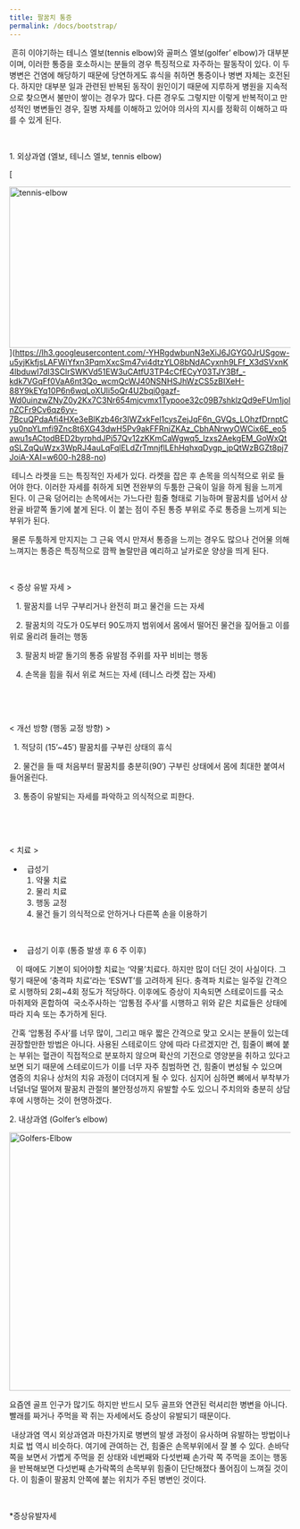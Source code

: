 ```yaml
---
title: 팔꿈치 통증
permalink: /docs/bootstrap/
---
```



<span style="font-size: 14px;"> 흔히 이야기하는 테니스 엘보(tennis elbow)와 골퍼스 엘보(golfer&#8217; elbow)가 대부분이며, 이러한 통증을 호소하시는 분들의 경우 특징적으로 자주하는 팔동작이 있다. 이 두 병변은 건염에 해당하기 때문에 당연하게도 휴식을 취하면 통증이나 병변 자체는 호전된다. 하지만 대부분 일과 관련된 반복된 동작이 원인이기 때문에 지루하게 병원을 지속적으로 찾으면서 불만이 쌓이는 경우가 많다. 다른 경우도 그렇지만 이렇게 반복적이고 만성적인 병변들인 경우, 질병 자체를 이해하고 있어야 의사의 지시를 정확히 이해하고 따를 수 있게 된다. </span>

&nbsp;

<span style="font-size: 14px;">1. 외상과염 (엘보, 테니스 엘보, tennis elbow)</span>

[

<img class="size-medium wp-image-144 aligncenter" src="https://lh3.googleusercontent.com/-YHRgdwbunN3eXiJ6JGYG0JrUSgow-u5yjKkfjsLAFWiYfxn3PqmXxcSm47vi4dtzYLO8bNdACyxnh9LFf_X3dSVxnK4lbduwI7dl3SClrSWKVd51EW3uCAtfU3TP4cCfECyY03TJY3Bf_-kdk7VGqFf0VaA6nt3Qo_wcmQcWJ40NSNHSJhWzCS5zBIXeH-88Y9kEYq10P6n6wqLoXUli5oQr4U2bqi0gazf-Wd0uinzwZNyZ0y2Kx7C3Nr654mjcvmx1Typooe32c09B7shklzQd9eFUm1jolnZCFr9Cv6qz6yv-7BcuQPdaAfi4HXe3eBlKzb46r3IWZxkFel1cysZejJqF6n_GVQs_LOhzfDrnptCyu0npYLmfi9Znc8t6XG43dwH5Pv9akFFRnjZKAz_CbhANrwyOWCix6E_eo5awu1sACtodBED2byrphdJPj57Qv12zKKmCaWgwq5_lzxs2AekgEM_GoWxQtqSLZqQuWzx3WpRJ4auLqFqlELdZrTmnjflLEhHqhxqDygp_jpQtWzBGZt8pj7JoiA-XAI=w600-h288-no" alt="tennis-elbow" width="600" height="288" />](https://lh3.googleusercontent.com/-YHRgdwbunN3eXiJ6JGYG0JrUSgow-u5yjKkfjsLAFWiYfxn3PqmXxcSm47vi4dtzYLO8bNdACyxnh9LFf_X3dSVxnK4lbduwI7dl3SClrSWKVd51EW3uCAtfU3TP4cCfECyY03TJY3Bf_-kdk7VGqFf0VaA6nt3Qo_wcmQcWJ40NSNHSJhWzCS5zBIXeH-88Y9kEYq10P6n6wqLoXUli5oQr4U2bqi0gazf-Wd0uinzwZNyZ0y2Kx7C3Nr654mjcvmx1Typooe32c09B7shklzQd9eFUm1jolnZCFr9Cv6qz6yv-7BcuQPdaAfi4HXe3eBlKzb46r3IWZxkFel1cysZejJqF6n_GVQs_LOhzfDrnptCyu0npYLmfi9Znc8t6XG43dwH5Pv9akFFRnjZKAz_CbhANrwyOWCix6E_eo5awu1sACtodBED2byrphdJPj57Qv12zKKmCaWgwq5_lzxs2AekgEM_GoWxQtqSLZqQuWzx3WpRJ4auLqFqlELdZrTmnjflLEhHqhxqDygp_jpQtWzBGZt8pj7JoiA-XAI=w600-h288-no)

<span style="font-size: 14px;"> 테니스 라켓을 드는 특징적인 자세가 있다. 라켓을 잡은 후 손목을 의식적으로 위로 들어야 한다. 이러한 자세를 취하게 되면 전완부의 두툼한 근육이 일을 하게 됨을 느끼게 된다. 이 근육 덩어리는 손목에서는 가느다란 힘줄 형태로 기능하며 팔꿈치를 넘어서 상완골 바깥쪽 돌기에 붙게 된다. 이 붙는 점이 주된 통증 부위로 주로 통증을 느끼게 되는 부위가 된다. </span>

<span style="font-size: 14px;"> 물론 두툼하게 만지지는 그 근육 역시 만져서 통증을 느끼는 경우도 많으나 건어물 의해 느껴지는 통증은 특징적으로 깜짝 놀랄만큼 예리하고 날카로운 양상을 띄게 된다.</span>

<span style="font-size: 14px;"> </span>

<span style="font-size: 14px;">< 증상 유발 자세 ></span>

<span style="font-size: 14px;">   1. 팔꿈치를 너무 구부리거나 완전히 펴고 물건을 드는 자세</span>

<span style="font-size: 14px;">   2. 팔꿈치의 각도가 0도부터 90도까지 범위에서 몸에서 떨어진 물건을 짚어들고 이를 위로 올리려 들려는 행동</span>

<span style="font-size: 14px;">   3. 팔꿈치 바깥 돌기의 통증 유발점 주위를 자꾸 비비는 행동</span>

<span style="font-size: 14px;">   4. 손목을 힘을 줘서 위로 쳐드는 자세 (테니스 라켓 잡는 자세)</span>

&nbsp;

&nbsp;

<span style="font-size: 14px;">< 개선 방향 (행동 교정 방향) ></span>

<span style="font-size: 14px;">  1. 적당히 (15&#8217;~45&#8242;) 팔꿈치를 구부린 상태의 휴식</span>

<span style="font-size: 14px;">  2. 물건을 들 때 처음부터 팔꿈치를 충분히(90&#8242;) 구부린 상태에서 몸에 최대한 붙여서 들어올린다. </span>

<span style="font-size: 14px;">  3. 통증이 유발되는 자세를 파악하고 의식적으로 피한다. </span>

&nbsp;

&nbsp;

<span style="font-size: 14px;">< 치료 ></span>

  * <span style="font-size: 14px;">  급성기</span>
      1. 약물 치료
      2. 물리 치료
      3. 행동 교정
      4. 물건 들기 의식적으로 안하거나 다른쪽 손을 이용하기

&nbsp;

  * <span style="font-size: 14px;">  급성기 이후 (통증 발생 후 6 주 이후)</span>

<span style="font-size: 14px;">   이 때에도 기본이 되어야할 치료는 &#8216;약물&#8217;치료다. 하지만 많이 더딘 것이 사실이다. 그렇기 때문에 &#8216;충격파 치료&#8217;라는 &#8216;ESWT&#8217;를 고려하게 된다. 충격파 치료는 일주일 간격으로 시행하되 2회~4회 정도가 적당하다. 이후에도 증상이 지속되면 스테로이드를 국소마취제와 혼합하여  국소주사하는 &#8216;압통점 주사&#8217;를 시행하고 위와 같은 치료들은 상태에 따라 지속 또는 추가하게 된다. </span>

<span style="font-size: 14px;"> 간혹 &#8216;압통점 주사&#8217;를 너무 많이, 그리고 매우 짧은 간격으로 맞고 오시는 분들이 있는데 권장할만한 방법은 아니다. 사용된 스테로이드 양에 따라 다르겠지만 건, 힘줄이 뼈에 붙는 부위는 혈관이 직접적으로 분포하지 않으며 확산의 기전으로 영양분을 취하고 있다고 보면 되기 때문에 스테로이드가 이를 너무 자주 침범하면 건, 힘줄이 변성될 수 있으며 염증의 치유나 상처의 치유 과정이 더뎌지게 될 수 있다. 심지어 심하면 뼈에서 부착부가 너덜너덜 떨어져 팔꿈치 관절의 불안정성까지 유발할 수도 있으니 주치의와 충분히 상담 후에 시행하는 것이 현명하겠다. </span>

<span style="font-size: 14px;">2. 내상과염 (Golfer&#8217;s elbow)</span>

[<img class="wp-image-145 aligncenter" src="https://lh3.googleusercontent.com/oDQnAEikFCkmbJ2zhWPbpidCo1kmcJpw1BMqjzo3merWOwHHRWrGO5YMzJDTDu98EW97qe0j3M80uUUnqnMgBWhmJt4lpaRYb8r6p7gmyIXYAHbzsc2k3QnpEIUHKoGM9WekBEhKefXqh6NFDhId8YS1hgVT2BQToY2pzaG9_A4D5ufANIJBKg0rwZyOxIEPghnwwf6A2BBN89mt_SjLs3v7RXVdAviEP8ZQsh1Et4at7EdFGzQ2A8TU5TNJ-hcuEWAZBAaEkHcmFwqPiF6i0nPgWfOjzde_9jWr31syc5m0nicgvl5GJ0qdtjofigophfQQPkxMss88YXRvMmuNG0_ivg4UVpV0GYHPufx9m8xv55H-fQcmjhB0T_FUWBvV9Kdudkq6SIRh-0DsfOLp5Xuh9tHktS_y-BvXi12tv8HrHFxNXQ15Ku_9wAM3cHwg-8eUM4P4Yw24O1SI213DYZpUcJCv4EzFu4zvQJj4QAEQDzqe5c4UsqwPrF1Dhg5eQvoKC4G4cAGmfuseHaKI4ozL-l2EbOuR32s-fS1nqS0=w350-h207-no" alt="Golfers-Elbow" width="783" height="462" />](https://lh3.googleusercontent.com/oDQnAEikFCkmbJ2zhWPbpidCo1kmcJpw1BMqjzo3merWOwHHRWrGO5YMzJDTDu98EW97qe0j3M80uUUnqnMgBWhmJt4lpaRYb8r6p7gmyIXYAHbzsc2k3QnpEIUHKoGM9WekBEhKefXqh6NFDhId8YS1hgVT2BQToY2pzaG9_A4D5ufANIJBKg0rwZyOxIEPghnwwf6A2BBN89mt_SjLs3v7RXVdAviEP8ZQsh1Et4at7EdFGzQ2A8TU5TNJ-hcuEWAZBAaEkHcmFwqPiF6i0nPgWfOjzde_9jWr31syc5m0nicgvl5GJ0qdtjofigophfQQPkxMss88YXRvMmuNG0_ivg4UVpV0GYHPufx9m8xv55H-fQcmjhB0T_FUWBvV9Kdudkq6SIRh-0DsfOLp5Xuh9tHktS_y-BvXi12tv8HrHFxNXQ15Ku_9wAM3cHwg-8eUM4P4Yw24O1SI213DYZpUcJCv4EzFu4zvQJj4QAEQDzqe5c4UsqwPrF1Dhg5eQvoKC4G4cAGmfuseHaKI4ozL-l2EbOuR32s-fS1nqS0=w350-h207-no)

<span style="font-size: 14px;">요즘엔 골프 인구가 많기도 하지만 반드시 모두 골프와 연관된 럭셔리한 병변을 아니다. 빨래를 짜거나 주먹을 꽉 쥐는 자세에서도 증상이 유발되기 때문이다. </span>

<span style="font-size: 14px;"> 내상과염 역시 외상과염과 마찬가지로 병변의 발생 과정이 유사하며 유발하는 방법이나 치료 법 역시 비슷하다. 여기에 관여하는 건, 힘줄은 손목부위에서 잘 볼 수 있다. 손바닥쪽을 보면서 가볍게 주먹을 쥔 상태와 네번째와 다섯번째 손가락 쪽 주먹을 조이는 행동을 반복해보면 다섯번째 손가락쪽의 손목부위 힘줄이 단단해졌다 풀어짐이 느껴질 것이다. 이 힘줄이 팔꿈치 안쪽에 붙는 위치가 주된 병변인 것이다.</span>

&nbsp;

*증상유발자세

&nbsp;

&nbsp;
